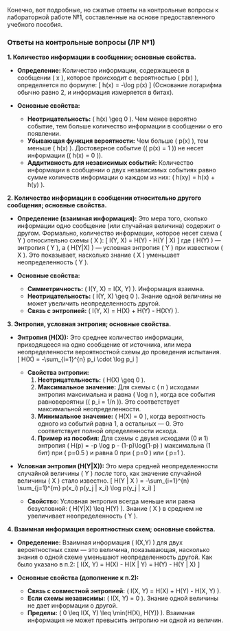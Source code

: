 Конечно, вот подробные, но сжатые ответы на контрольные вопросы к лабораторной работе №1, составленные на основе предоставленного учебного пособия.

### **Ответы на контрольные вопросы (ЛР №1)**

**1. Количество информации в сообщении; основные свойства.**

*   **Определение:** Количество информации, содержащееся в сообщении \( x \), которое происходит с вероятностью \( p(x) \), определяется по формуле:
    \[
    h(x) = -\log p(x)
    \]
    (Основание логарифма обычно равно 2, и информация измеряется в битах).

*   **Основные свойства:**
    *   **Неотрицательность:** \( h(x) \geq 0 \). Чем менее вероятно событие, тем больше количество информации в сообщении о его появлении.
    *   **Убывающая функция вероятности:** Чем больше \( p(x) \), тем меньше \( h(x) \). Достоверное событие (\( p(x) = 1 \)) не несет информации (\( h(x) = 0 \)).
    *   **Аддитивность для независимых событий:** Количество информации в сообщении о двух независимых событиях равно сумме количеств информации о каждом из них: \( h(xy) = h(x) + h(y) \).

**2. Количество информации в сообщении относительно другого сообщения; основные свойства.**

*   **Определение (взаимная информация):** Это мера того, сколько информации одно сообщение (или случайная величина) содержит о другом. Формально, количество информации, которое несет схема \( Y \) относительно схемы \( X \):
    \[
    I(Y, X) = H(Y) - H(Y | X)
    \]
    где \( H(Y) \) — энтропия \( Y \), а \( H(Y|X) \) — условная энтропия \( Y \) при известном \( X \). Это показывает, насколько знание \( X \) уменьшает неопределенность \( Y \).

*   **Основные свойства:**
    *   **Симметричность:** \( I(Y, X) = I(X, Y) \). Информация взаимна.
    *   **Неотрицательность:** \( I(Y, X) \geq 0 \). Знание одной величины не может увеличить неопределенность другой.
    *   **Связь с энтропией:** \( I(Y, X) = H(X) + H(Y) - H(XY) \).

**3. Энтропия, условная энтропия; основные свойства.**

*   **Энтропия (H(X)):** Это среднее количество информации, приходящееся на одно сообщение от источника, или мера неопределенности вероятностной схемы *до* проведения испытания.
    \[
    H(X) = -\sum_{i=1}^{n} p_i \cdot \log p_i
    \]
    *   **Свойства энтропии:**
        1.  **Неотрицательность:** \( H(X) \geq 0 \).
        2.  **Максимальное значение:** Для схемы с \( n \) исходами энтропия максимальна и равна \( \log n \), когда все события равновероятны (\( p_i = 1/n \)). Это соответствует максимальной неопределенности.
        3.  **Минимальное значение:** \( H(X) = 0 \), когда вероятность одного из событий равна 1, а остальных — 0. Это соответствует полной определенности исхода.
        4.  **Пример из пособия:** Для схемы с двумя исходами (0 и 1) энтропия \( H(p) = -p \log p - (1-p)\log(1-p) \) максимальна (1 бит) при \( p=0.5 \) и равна 0 при \( p=0 \) или \( p=1 \).

*   **Условная энтропия (H(Y|X)):** Это мера средней неопределенности случайной величины \( Y \) *после* того, как значение случайной величины \( X \) стало известно.
    \[
    H(Y | X ) = -\sum_{i=1}^{n} \sum_{j=1}^{m} p(x_i) p(y_j | x_i) \log p(y_j | x_i)
    \]
    *   **Свойство:** Условная энтропия всегда меньше или равна безусловной: \( H(Y|X) \leq H(Y) \). Знание \( X \) в среднем не увеличивает неопределенность \( Y \).

**4. Взаимная информация вероятностных схем; основные свойства.**

*   **Определение:** Взаимная информация \( I(X,Y) \) для двух вероятностных схем — это величина, показывающая, насколько знания о одной схеме уменьшают неопределенность другой. Как было указано в п.2:
    \[
    I(X, Y) = H(X) - H(X | Y) = H(Y) - H(Y | X)
    \]

*   **Основные свойства (дополнение к п.2):**
    *   **Связь с совместной энтропией:** \( I(X, Y) = H(X) + H(Y) - H(X, Y) \).
    *   **Если схемы независимы:** \( I(X, Y) = 0 \). Знание одной величины не дает информации о другой.
    *   **Пределы:** \( 0 \leq I(X, Y) \leq \min(H(X), H(Y)) \). Взаимная информация не может превысить энтропию ни одной из величин.